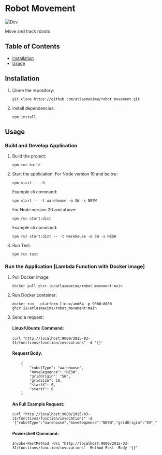 # Robot Movement
[![Dev](https://github.com/atlasmaxima/robot_movement/actions/workflows/dev.yaml/badge.svg?branch=main)](https://github.com/atlasmaxima/robot_movement/actions/workflows/dev.yaml)

Move and track robots


## Table of Contents

- [Installation](#installation)
- [Usage](#usage)

## Installation

1. Clone the repository:

    ```
    git clone https://github.com/atlasmaxima/robot_movement.git
    ```

2. Install dependencies:

    ```
    npm install
    ```

## Usage 

### Build and Develop Application

1. Build the project:

    ```
    npm run build
    ```

2. Start the application:
    For Node version 19 and below:
    ```
    npm start -- -h
    ```

    Example cli command: 
    ```
    npm start -- -t warehouse -o SW -s NESW
    ```

    For Node version 20 and above:
    ```
    npm run start:dist
    ```

    Example cli command: 
    ```
    npm run start:dist -- -t warehouse -o SW -s NESW
    ```
   
3. Run Test:

    ```
    npm run test
    ```

### Run the Application [Lambda Function with Docker image]

1. Pull Docker image:

    ```
    docker pull ghcr.io/atlasmaxima/robot_movement:main
    ```

2. Run Docker container:

    ```
    docker run --platform linux/amd64 -p 9000:8080 ghcr.io/atlasmaxima/robot_movement:main
    ```

3. Send a request:

    #### Linux/Ubuntu Command:
    ```
    curl "http://localhost:9000/2015-03-31/functions/function/invocations" -d '{}'
    ```

    #### Request Body:
    ```
        {
            "robotType": "warehouse",
            "moveSequence": "NESW",
            "gridOrigin": "SW",
            "gridSize": 10,
            "startX": 0,
            "startY": 0
        }
    ```

    #### An Full Example Request:
    ```
    curl "http://localhost:9000/2015-03-31/functions/function/invocations" -d '{"robotType":"warehouse","moveSequence":"NESW","gridOrigin":"SW","gridSize":10,"startX":0,"startY":0}'
    ```

    #### Powershell Command:

    ```
    Invoke-RestMethod -Uri "http://localhost:9000/2015-03-31/functions/function/invocations" -Method Post -Body '{}'
    ```